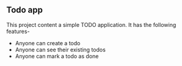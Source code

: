 ## Todo app
This project content a simple TODO application.
It has the following features-

- Anyone can create a todo 
- Anyone can see their existing todos
- Anyone can mark a todo as done 